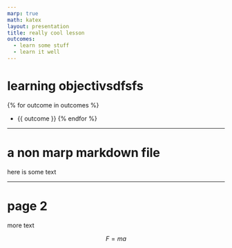 ```yaml
---
marp: true
math: katex
layout: presentation
title: really cool lesson
outcomes:
  - learn some stuff
  - learn it well
---
```


# learning objectivsdfsfs

{% for outcome in outcomes %}

- {{ outcome }}
  {% endfor %}

---

# a non marp markdown file

here is some text

---

# page 2

more text

$$F=ma$$
